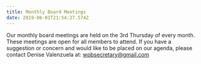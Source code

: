 ```yaml
---
title: Monthly Board Meetings
date: 2019-06-01T21:54:27.574Z
---
```

Our monthly board meetings are held on the 3rd Thursday of every month. These meetings are open for all members to attend. If you have a suggestion or concern and would like to be placed on our agenda, please contact Denise Valenzuela at: wpbsecretary@gmail.com
